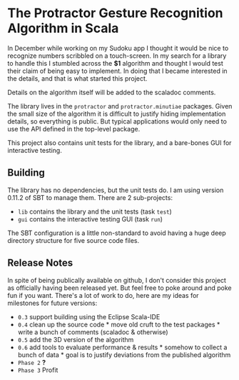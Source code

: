 <!--
Copyright © 2011-2012, Jeremy Heiner (github.com/JHeiner). All rights reserved.
Copying and distribution of this file, with or without modification, are
permitted in any medium without royalty provided the copyright notice and this
notice are preserved.  This file is offered as-is, without any warranty.
-->

The Protractor Gesture Recognition Algorithm in Scala
=====================================================

In December while working on my Sudoku app I thought it would be nice to
recognize numbers scribbled on a touch-screen. In my search for a library to
handle this I stumbled across the **$1** algorithm and thought I would test
their claim of being easy to implement. In doing that I became interested in
the details, and that is what started this project.

Details on the algorithm itself will be added to the scaladoc comments.

The library lives in the `protractor` and `protractor.minutiae` packages.
Given the small size of the algorithm it is difficult to justify hiding
implementation details, so everything is public. But typical applications
would only need to use the API defined in the top-level package. 

This project also contains unit tests for the library, and a bare-bones GUI
for interactive testing.


Building
--------

The library has no dependencies, but the unit tests do. I am using version
0.11.2 of SBT to manage them. There are 2 sub-projects:

 * `lib` contains the library and the unit tests (task `test`)
 * `gui` contains the interactive testing GUI (task `run`)

The SBT configuration is a little non-standard to avoid having a huge deep
directory structure for five source code files.


Release Notes
-------------

In spite of being publically available on github, I don't consider this
project as officially having been released yet. But feel free to poke around
and poke fun if you want. There's a lot of work to do, here are my ideas for
milestones for future versions:

 * `0.3` support building using the Eclipse Scala-IDE
 * `0.4` clean up the source code
          * move old cruft to the test packages
          * write a bunch of comments (scaladoc & otherwise)
 * `0.5` add the 3D version of the algorithm
 * `0.6` add tools to evaluate performance & results
          * somehow to collect a bunch of data
          * goal is to justify deviations from the published algorithm
 * `Phase 2` **?**
 * `Phase 3` Profit
